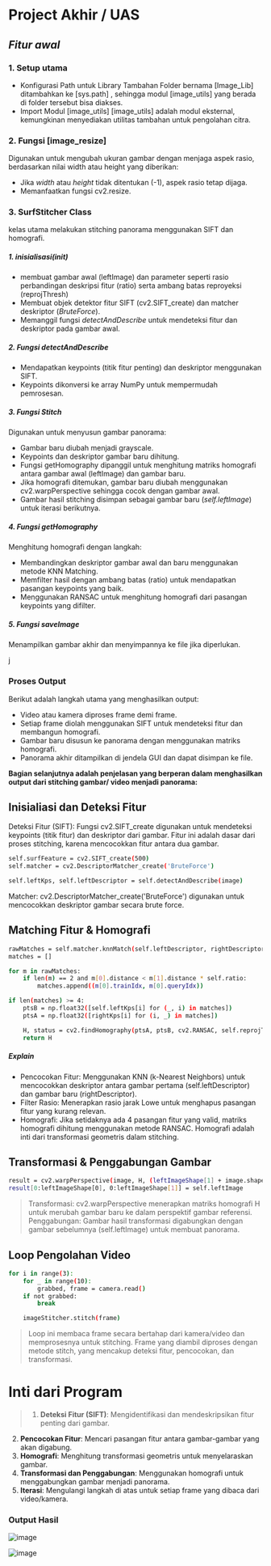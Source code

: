 # Project Akhir / UAS
## _Fitur awal_

### 1. Setup utama
- Konfigurasi Path untuk Library Tambahan Folder bernama [Image_Lib] ditambahkan ke [sys.path] , sehingga modul [image_utils] yang berada di folder tersebut bisa diakses.
- Import Modul [image_utils]
[image_utils] adalah modul eksternal, kemungkinan menyediakan utilitas tambahan untuk pengolahan citra.

### 2. Fungsi [image_resize]
Digunakan untuk mengubah ukuran gambar dengan menjaga aspek rasio, berdasarkan nilai width atau height yang diberikan:

- Jika _width_ atau _height_ tidak ditentukan (-1), aspek rasio tetap dijaga.
- Memanfaatkan fungsi cv2.resize.

### 3. SurfStitcher Class
kelas utama melakukan stitching panorama menggunakan SIFT dan homografi.
##### 1. inisialisasi(_init_)
 - membuat gambar awal (leftImage) dan parameter seperti rasio perbandingan deskripsi fitur (ratio) serta ambang batas reproyeksi (reprojThresh)
- Membuat objek detektor fitur SIFT (cv2.SIFT_create) dan matcher deskriptor (_BruteForce_).
- Memanggil fungsi _detectAndDescribe_ untuk mendeteksi fitur dan deskriptor pada gambar awal.

##### 2. Fungsi _detectAndDescribe_
- Mendapatkan keypoints (titik fitur penting) dan deskriptor menggunakan SIFT.
- Keypoints dikonversi ke array NumPy untuk mempermudah pemrosesan.

##### 3. Fungsi _Stitch_
Digunakan untuk menyusun gambar panorama:
- Gambar baru diubah menjadi grayscale.
- Keypoints dan deskriptor gambar baru dihitung.
- Fungsi getHomography dipanggil untuk menghitung matriks homografi antara gambar awal (leftImage) dan gambar baru.
- Jika homografi ditemukan, gambar baru diubah menggunakan cv2.warpPerspective sehingga cocok dengan gambar awal.
- Gambar hasil stitching disimpan sebagai gambar baru (_self.leftImage_) untuk iterasi berikutnya.

##### 4. Fungsi getHomography
Menghitung homografi dengan langkah:
- Membandingkan deskriptor gambar awal dan baru menggunakan metode KNN Matching.
- Memfilter hasil dengan ambang batas (ratio) untuk mendapatkan pasangan keypoints yang baik.
- Menggunakan RANSAC untuk menghitung homografi dari pasangan keypoints yang difilter.

##### 5. Fungsi _saveImage_
Menampilkan gambar akhir dan menyimpannya ke file jika diperlukan.

j

### Proses Output
Berikut adalah langkah utama yang menghasilkan output:
- Video atau kamera diproses frame demi frame.
- Setiap frame diolah menggunakan SIFT untuk mendeteksi fitur dan membangun homografi.
- Gambar baru disusun ke panorama dengan menggunakan matriks homografi.
- Panorama akhir ditampilkan di jendela GUI dan dapat disimpan ke file.

__Bagian selanjutnya adalah penjelasan yang berperan dalam menghasilkan output dari stitching gambar/ video menjadi panorama:__

## Inisialiasi dan Deteksi Fitur

Deteksi Fitur (SIFT): Fungsi cv2.SIFT_create digunakan untuk mendeteksi keypoints (titik fitur) dan deskriptor dari gambar. Fitur ini adalah dasar dari proses stitching, karena mencocokkan fitur antara dua gambar.

``` sh
self.surfFeature = cv2.SIFT_create(500)
self.matcher = cv2.DescriptorMatcher_create('BruteForce')

self.leftKps, self.leftDescriptor = self.detectAndDescribe(image)
````

Matcher: cv2.DescriptorMatcher_create('BruteForce') digunakan untuk mencocokkan deskriptor gambar secara brute force.

## Matching Fitur & Homografi
``` sh
rawMatches = self.matcher.knnMatch(self.leftDescriptor, rightDescriptor, 2)
matches = []

for m in rawMatches:
    if len(m) == 2 and m[0].distance < m[1].distance * self.ratio:
        matches.append((m[0].trainIdx, m[0].queryIdx))

if len(matches) >= 4:
    ptsB = np.float32([self.leftKps[i] for (_, i) in matches])
    ptsA = np.float32([rightKps[i] for (i, _) in matches])

    H, status = cv2.findHomography(ptsA, ptsB, cv2.RANSAC, self.reprojThresh)
    return H

```
##### Explain
- Pencocokan Fitur: Menggunakan KNN (k-Nearest Neighbors) untuk mencocokkan deskriptor antara gambar pertama (self.leftDescriptor) dan gambar baru (rightDescriptor).
- Filter Rasio: Menerapkan rasio jarak Lowe untuk menghapus pasangan fitur yang kurang relevan.
- Homografi: Jika setidaknya ada 4 pasangan fitur yang valid, matriks homografi dihitung menggunakan metode RANSAC. Homografi adalah inti dari transformasi geometris dalam stitching.

## Transformasi & Penggabungan Gambar
``` sh
result = cv2.warpPerspective(image, H, (leftImageShape[1] + image.shape[1], image.shape[0]))
result[0:leftImageShape[0], 0:leftImageShape[1]] = self.leftImage

```

> Transformasi: cv2.warpPerspective menerapkan matriks homografi H untuk merubah gambar baru ke dalam perspektif gambar referensi.
Penggabungan: Gambar hasil transformasi digabungkan dengan gambar sebelumnya (self.leftImage) untuk membuat panorama.

## Loop Pengolahan Video
```sh
for i in range(3):
    for _ in range(10):
        grabbed, frame = camera.read()
    if not grabbed:
        break

    imageStitcher.stitch(frame)

```
> Loop ini membaca frame secara bertahap dari kamera/video dan memprosesnya untuk stitching.
> Frame yang diambil diproses dengan metode stitch, yang mencakup deteksi fitur, pencocokan, dan transformasi.

# Inti dari Program
> 1. __Deteksi Fitur (SIFT)__: Mengidentifikasi dan mendeskripsikan fitur penting dari gambar.
2. __Pencocokan Fitur__: Mencari pasangan fitur antara gambar-gambar yang akan digabung.
3. __Homografi__: Menghitung transformasi geometris untuk menyelaraskan gambar.
4. __Transformasi dan Penggabungan__: Menggunakan homografi untuk menggabungkan gambar menjadi panorama.
5. __Iterasi__: Mengulangi langkah di atas untuk setiap frame yang dibaca dari video/kamera.

### Output Hasil
![image](https://github.com/user-attachments/assets/8cf5beee-18ba-4e7c-88d1-803b16d3b01d)

![image](https://github.com/user-attachments/assets/a49bf948-f7a9-487a-9287-455c6a1a7f01)

